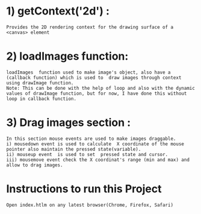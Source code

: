<!-- short description about the code flow in canvas.js -->
# 1) getContext('2d') :
    Provides the 2D rendering context for the drawing surface of a <canvas> element 
# 2) loadImages function:
    loadImages  function used to make image's object, also have a (callback function) which is used to  draw images through context using drawImage function.   
    Note: This can be done with the help of loop and also with the dynamic values of drawImage function, but for now, I have done this without loop in callback function.
# 3)  Drag images section :
    In this section mouse events are used to make images draggable.
    i) mousedown event is used to calculate  X coordinate of the mouse pointer also maintain the pressed state(variable).  
    ii) mouseup event  is used to set  pressed state and cursor.
    iii) mousemove event check the X coordinat's range (min and max) and allow to drag images.
<!-- short description about the code flow -->

# Instructions to run this Project 
    Open index.htlm on any latest browser(Chrome, Firefox, Safari)

